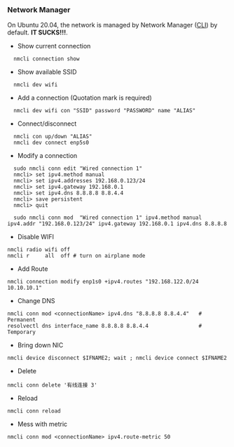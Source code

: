 
### Network Manager <a name="nmcli"></a>
On Ubuntu 20.04, the network is managed by Network Manager ([CLI](https://developer.gnome.org/NetworkManager/stable/nmcli.html)) by default. <b>IT SUCKS!!!</b>. 
* Show current connection
```
  nmcli connection show
```
* Show available SSID
```
  nmcli dev wifi
```
* Add a connection (Quotation mark is required)
```
  nmcli dev wifi con "SSID" password "PASSWORD" name "ALIAS"
```
* Connect/disconnect
```
  nmcli con up/down "ALIAS"
  nmcli dev connect enp5s0
```
* Modify a connection <a name="ubuntu-static-ip"></a>
```
  sudo nmcli conn edit "Wired connection 1" 
  nmcli> set ipv4.method manual
  nmcli> set ipv4.addresses 192.168.0.123/24
  nmcli> set ipv4.gateway 192.168.0.1
  nmcli> set ipv4.dns 8.8.8.8 8.8.4.4
  nmcli> save persistent
  nmcli> quit
  
  sudo nmcli conn mod  "Wired connection 1" ipv4.method manual ipv4.addr "192.168.0.123/24" ipv4.gateway 192.168.0.1 ipv4.dns 8.8.8.8
```
* Disable WIFI
```
nmcli radio wifi off
nmcli r     all  off # turn on airplane mode
```
* Add Route 
```
nmcli connection modify enp1s0 +ipv4.routes "192.168.122.0/24 10.10.10.1"
```
* Change DNS 
```
nmcli conn mod <connectionName> ipv4.dns "8.8.8.8 8.8.4.4"   # Permanent
resolvectl dns interface_name 8.8.8.8 8.8.4.4                # Temporary 
``` 
* Bring down NIC
```
nmcli device disconnect $IFNAME2; wait ; nmcli device connect $IFNAME2
```
* Delete
```
nmcli conn delete '有线连接 3'
```
* Reload 
```
nmcli conn reload
```
* Mess with metric
```
nmcli conn mod <connectionName> ipv4.route-metric 50
```